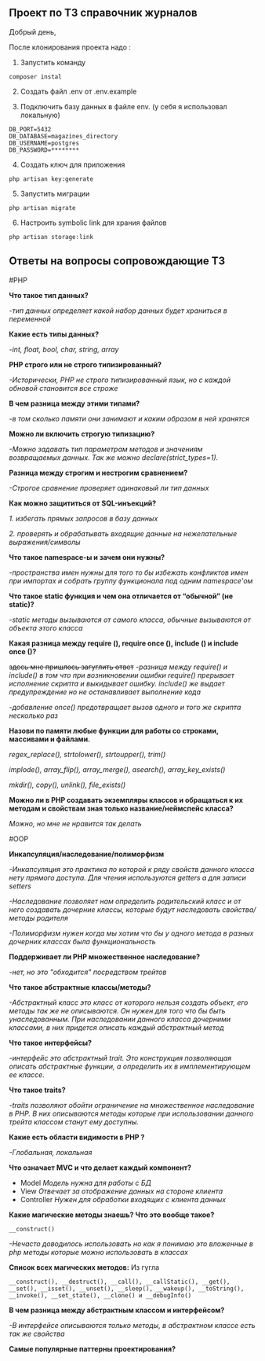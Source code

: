 ## Проект по ТЗ справочник журналов
Добрый день,

После клонирования проекта надо :
1. Запустить команду 
```
composer instal
```

2. Создать файл .env от .env.example
   
3. Подключить базу данных в файле env. (у себя я использовал локальную)
```
DB_PORT=5432
DB_DATABASE=magazines_directory
DB_USERNAME=postgres
DB_PASSWORD=********
```

4. Создать ключ для приложения
```
php artisan key:generate
```

5. Запустить миграции
```
php artisan migrate
```

6. Настроить symbolic link для храния файлов
```
php artisan storage:link
```

## Ответы на вопросы сопровождающие ТЗ

#PHP

**Что такое тип данных?**

_-тип данных определяет какой набор данных будет храниться в переменной_

**Какие есть типы данных?**

_-int, float, bool, char, string, array_


**PHP строго или не строго типизированный?**

_-Исторически, PHP не строго типизированный язык, но с каждой обновой становится все строже_

**В чем разница между этими типами?**

_-в том сколько памяти они занимают и каким образом в ней хранятся_

**Можно ли включить строгую типизацию?**

_-Можно задавать тип параметрам методов и значениям возвращаемых данных. Так же можно declare(strict_types=1)._

**Разница между строгим и нестрогим сравнением?**

_-Строгое сравнение проверяет одинаковый ли тип данных_

**Как можно защититься от SQL-инъекций?**

_1. избегать прямых запросов в базу данных_

_2. проверять и обрабатывать входящие данные на нежелательные выражения/символы_

**Что такое namespace-ы и зачем они нужны?**

_-пространства имен нужны для того то бы избежать конфликтов имен при импортах и собрать группу функционала под одним namespace'ом_

**Что такое static функция и чем она отличается от “обычной” (не static)?**

_-static методы вызываются от самого класса, обычные вызываются от объекта этого класса_

**Какая разница между require (), require once (), include () и include once ()?**

~~здесь мне пришлось загуглить ответ~~
_-разница между require() и include() в том что при возникновении ошибки require() прерывает исполнение скрипта и выкидывает ошибку. include() же выдает предупреждение но не останавливает выполнение кода_

_-добавление once() предотвращает вызов одного и того же скрипта несколько раз_

**Назови по памяти любые функции для работы со строками, массивами и файлами.**

_regex_replace(), strtolower(), strtoupper(), trim()_

_implode(), array_flip(), array_merge(), asearch(), array_key_exists()_

_mkdir(), copy(), unlink(), file_exists()_

**Можно ли в PHP создавать экземпляры классов и обращаться к их методам и свойствам зная только название/неймспейс класса?**

_Можно, но мне не нравится так делать_

#OOP



**Инкапсуляция/наследование/полиморфизм**

_-Инкапсуляция это практика по которой к ряду свойств данного класса нету прямого доступа. Для чтения используются getters а для записи setters_

_-Наследование позволяет нам определить родительский класс и от него создавать дочерние классы, которые будут наследовать свойства/методы родителя_

_-Полиморфизм нужен когда мы хотим что бы у одного метода в разных дочерних классах была функциональность_

**Поддерживает ли РНР множественное наследование?**

_-нет, но это "обходится" посредством трейтов_

**Что такое абстрактные классы/методы?**

_-Абстрактный класс это класс от которого нельзя создать объект, его методы так же не описываются. Он нужен для того что бы быть унаследованным. При наследовании данного класса дочерними классами, в них придется описать каждый абстрактный метод_

**Что такое интерфейсы?**

_-интерфейс это абстрактный trait. Это конструкция позволяющая описать абстрактные функции, а определить их в имплементирующем ее классе._

**Что такое traits?**

_-traits позволяют обойти ограничение на множественное наследование в PHP. В них описываются методы которые при использовании данного трейта классом станут ему доступны._

**Какие есть области видимости в PHP ?**

_-Глобальная, локальная_

**Что означает MVC и что делает каждый компонент?**

- Model
  _Модель нужна для работы с БД_
- View
  _Отвечает за отображение данных на стороне клиента_
- Controller
  _Нужен для обработки входящих с клиента данных_

**Какие магические методы знаешь? Что это вообще такое?**

```
__construct()
```
_-Нечасто доводилось использовать но как я понимаю это вложенные в php методы которые можно использовать в классах_

**Список всех магических методов:**
Из гугла
```
__construct(), __destruct(), __call(), __callStatic(), __get(), __set(), __isset(), __unset(), __sleep(), __wakeup(), __toString(), __invoke(), __set_state(), __clone() и __debugInfo()
```
**В чем разница между абстрактным классом и интерфейсом?**

_-В интерфейсе описываются только методы, в абстрактном классе есть так же свойства_

**Самые популярные паттерны проектирования?**
